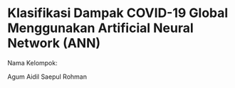 # Klasifikasi Dampak COVID-19 Global Menggunakan Artificial Neural Network (ANN)
Nama Kelompok:

Agum Aidil Saepul Rohman

